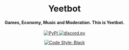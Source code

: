 <h1 align="center">
  <br>
  <br>
  Yeetbot
  <br>
</h1>
<h4 align="center">Games, Economy, Music and Moderation. This is Yeetbot.</h4>

<p align="center">

  <a href="https://pypi.org/project/discord.py/">
     <img alt="PyPI" src="https://img.shields.io/pypi/v/discord.py">
  </a>
  <a href="https://github.com/Rapptz/discord.py/">
     <img src="https://img.shields.io/badge/discord-py-blue.svg" alt="discord.py">
  </a>
</p>
<p align="center">
  <a href="https://github.com/psf/black">
    <img src="https://img.shields.io/badge/code%20style-black-000000.svg" alt="Code Style: Black">
  </a>
</p>
